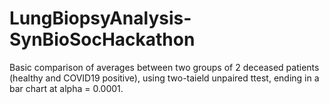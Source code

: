# LungBiopsyAnalysis-SynBioSocHackathon
Basic comparison of averages between two groups of 2 deceased patients (healthy and COVID19 positive), using two-taield unpaired ttest, ending in a bar chart at alpha = 0.0001.
